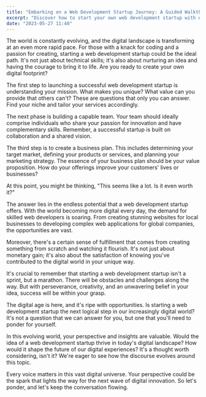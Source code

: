 ```yaml
---
title: "Embarking on a Web Development Startup Journey: A Guided Walkthrough"
excerpt: "Discover how to start your own web development startup with our comprehensive guide. Is this the new digital frontier? You decide."
date: "2023-05-27 11:40"
---
```


The world is constantly evolving, and the digital landscape is transforming at an even more rapid pace. For those with a knack for coding and a passion for creating, starting a web development startup could be the ideal path. It's not just about technical skills; it's also about nurturing an idea and having the courage to bring it to life. Are you ready to create your own digital footprint?

The first step to launching a successful web development startup is understanding your mission. What makes you unique? What value can you provide that others can't? These are questions that only you can answer. Find your niche and tailor your services accordingly.

The next phase is building a capable team. Your team should ideally comprise individuals who share your passion for innovation and have complementary skills. Remember, a successful startup is built on collaboration and a shared vision.

The third step is to create a business plan. This includes determining your target market, defining your products or services, and planning your marketing strategy. The essence of your business plan should be your value proposition. How do your offerings improve your customers' lives or businesses?

At this point, you might be thinking, "This seems like a lot. Is it even worth it?"

The answer lies in the endless potential that a web development startup offers. With the world becoming more digital every day, the demand for skilled web developers is soaring. From creating stunning websites for local businesses to developing complex web applications for global companies, the opportunities are vast.

Moreover, there's a certain sense of fulfillment that comes from creating something from scratch and watching it flourish. It's not just about monetary gain; it's also about the satisfaction of knowing you've contributed to the digital world in your unique way.

It's crucial to remember that starting a web development startup isn't a sprint, but a marathon. There will be obstacles and challenges along the way. But with perseverance, creativity, and an unwavering belief in your idea, success will be within your grasp.

The digital age is here, and it's ripe with opportunities. Is starting a web development startup the next logical step in our increasingly digital world? It's not a question that we can answer for you, but one that you'll need to ponder for yourself.

In this evolving world, your perspective and insights are valuable. Would the idea of a web development startup thrive in today's digital landscape? How would it shape the future of our digital experiences? It's a thought worth considering, isn't it? We're eager to see how the discourse evolves around this topic.

Every voice matters in this vast digital universe. Your perspective could be the spark that lights the way for the next wave of digital innovation. So let's ponder, and let's keep the conversation flowing.
